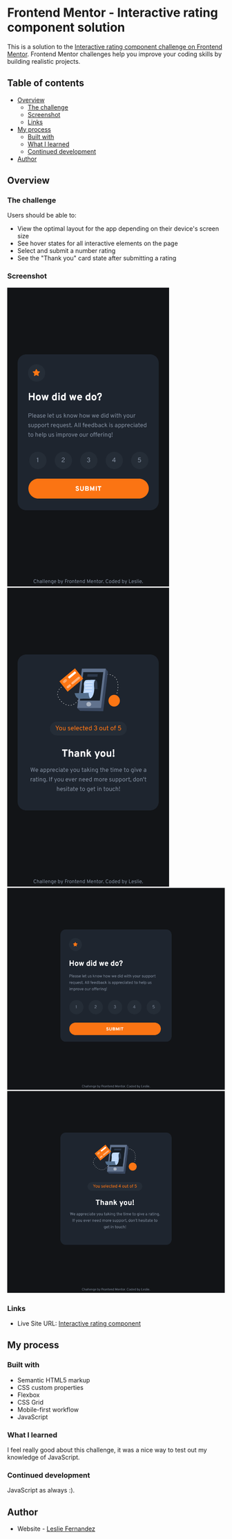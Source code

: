 # Frontend Mentor - Interactive rating component solution

This is a solution to the [Interactive rating component challenge on Frontend Mentor](https://www.frontendmentor.io/challenges/interactive-rating-component-koxpeBUmI). Frontend Mentor challenges help you improve your coding skills by building realistic projects. 

## Table of contents

- [Overview](#overview)
  - [The challenge](#the-challenge)
  - [Screenshot](#screenshot)
  - [Links](#links)
- [My process](#my-process)
  - [Built with](#built-with)
  - [What I learned](#what-i-learned)
  - [Continued development](#continued-development)
- [Author](#author)

## Overview

### The challenge

Users should be able to:

- View the optimal layout for the app depending on their device's screen size
- See hover states for all interactive elements on the page
- Select and submit a number rating
- See the "Thank you" card state after submitting a rating

### Screenshot

![](./assets/design/mobile-solution.png)
![](./assets/design/mobile2-solution.png)
![](./assets/design/desktop-solution.png)
![](./assets/design/desktop2-solution.png)

### Links

- Live Site URL: [Interactive rating component]()

## My process

### Built with

- Semantic HTML5 markup
- CSS custom properties
- Flexbox
- CSS Grid
- Mobile-first workflow
- JavaScript

### What I learned

I feel really good about this challenge, it was a nice way to test out my knowledge of JavaScript. 

### Continued development

JavaScript as always :).

## Author

- Website - [Leslie Fernandez](https://github.com/leslief10)